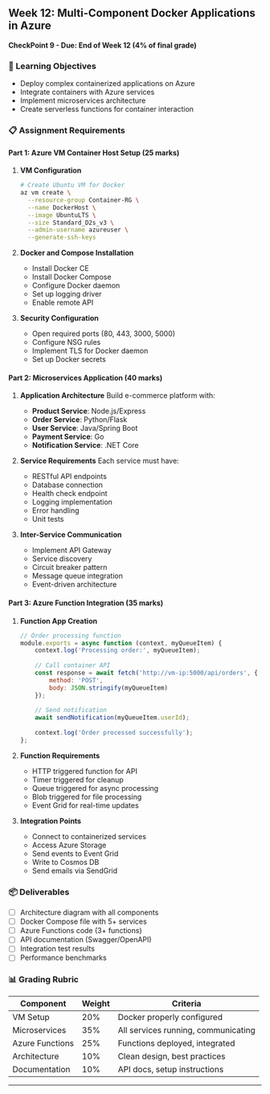 ## Week 12: Multi-Component Docker Applications in Azure
**CheckPoint 9 - Due: End of Week 12 (4% of final grade)**

### 🎯 Learning Objectives
- Deploy complex containerized applications on Azure
- Integrate containers with Azure services
- Implement microservices architecture
- Create serverless functions for container interaction

### 📋 Assignment Requirements

#### Part 1: Azure VM Container Host Setup (25 marks)
1. **VM Configuration**
   ```bash
   # Create Ubuntu VM for Docker
   az vm create \
     --resource-group Container-RG \
     --name DockerHost \
     --image UbuntuLTS \
     --size Standard_D2s_v3 \
     --admin-username azureuser \
     --generate-ssh-keys
   ```

2. **Docker and Compose Installation**
   - Install Docker CE
   - Install Docker Compose
   - Configure Docker daemon
   - Set up logging driver
   - Enable remote API

3. **Security Configuration**
   - Open required ports (80, 443, 3000, 5000)
   - Configure NSG rules
   - Implement TLS for Docker daemon
   - Set up Docker secrets

#### Part 2: Microservices Application (40 marks)
1. **Application Architecture**
   Build e-commerce platform with:
   - **Product Service**: Node.js/Express
   - **Order Service**: Python/Flask
   - **User Service**: Java/Spring Boot
   - **Payment Service**: Go
   - **Notification Service**: .NET Core

2. **Service Requirements**
   Each service must have:
   - RESTful API endpoints
   - Database connection
   - Health check endpoint
   - Logging implementation
   - Error handling
   - Unit tests

3. **Inter-Service Communication**
   - Implement API Gateway
   - Service discovery
   - Circuit breaker pattern
   - Message queue integration
   - Event-driven architecture

#### Part 3: Azure Function Integration (35 marks)
1. **Function App Creation**
   ```javascript
   // Order processing function
   module.exports = async function (context, myQueueItem) {
       context.log('Processing order:', myQueueItem);
       
       // Call container API
       const response = await fetch('http://vm-ip:5000/api/orders', {
           method: 'POST',
           body: JSON.stringify(myQueueItem)
       });
       
       // Send notification
       await sendNotification(myQueueItem.userId);
       
       context.log('Order processed successfully');
   };
   ```

2. **Function Requirements**
   - HTTP triggered function for API
   - Timer triggered for cleanup
   - Queue triggered for async processing
   - Blob triggered for file processing
   - Event Grid for real-time updates

3. **Integration Points**
   - Connect to containerized services
   - Access Azure Storage
   - Send events to Event Grid
   - Write to Cosmos DB
   - Send emails via SendGrid

### 📦 Deliverables
- [ ] Architecture diagram with all components
- [ ] Docker Compose file with 5+ services
- [ ] Azure Functions code (3+ functions)
- [ ] API documentation (Swagger/OpenAPI)
- [ ] Integration test results
- [ ] Performance benchmarks

### 📊 Grading Rubric
| Component | Weight | Criteria |
|-----------|--------|----------|
| VM Setup | 20% | Docker properly configured |
| Microservices | 35% | All services running, communicating |
| Azure Functions | 25% | Functions deployed, integrated |
| Architecture | 10% | Clean design, best practices |
| Documentation | 10% | API docs, setup instructions |

---

